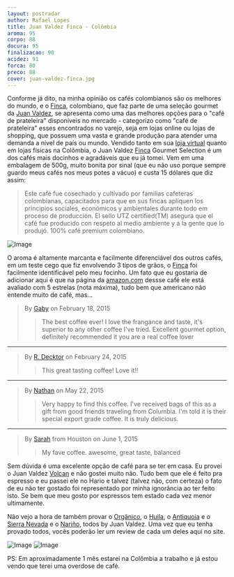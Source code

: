 ```yaml
---
layout: postradar
author: Rafael Lopes
title: Juan Valdez Finca - Colômbia
aroma: 95
corpo: 88
docura: 95
finalizacao: 90
acidez: 91
forca: 80
preco: 88
cover: juan-valdez-finca.jpg
---
```


Conforme já dito, na minha opinião os cafés colombianos são os melhores do mundo, e o [Finca], colombiano, que faz parte de uma seleção gourmet da [Juan Valdez], se apresenta como uma das melhores opções para o "café de prateleira" disponíveis no mercado - categorizo como "café de prateleira" esses encontrados no varejo, seja em lojas online ou lojas de shopping, que possuem uma vasta e grande produção para atender uma demanda a nível de país ou mundo. Vendido tanto em sua [loja virtual][Juan Valdez] quanto em lojas físicas na Colômbia, o Juan Valdez [Finca] Gourmet Selection é um dos cafés mais docinhos e agradáveis que eu já tomei. Vem em uma embalagem de 500g, muito bonita por sinal (que eu não uso porque sempre guardo meus cafés nos meus potes a vácuo) e custa 15 dólares que diz assim:

> Este café fue cosechado y cultivado por familias cafeteras colombianas, capacitados para que en sus fincas apliquen los principios sociales, económicos y ambientales durante todo em proceso de producción. El sello UTZ certified(TM) asegura que el café fue producido con respeto al medio ambiente y a la gente que lo produjó. 100% café premium colombiano.

![Image](/media/712/juan-valdez-finca-3.jpg)

O aroma é altamente marcanta e facilmente diferenciável dos outros cafés, em um teste cego que fiz envolvendo 3 tipos de grãos, o [Finca] foi facilmente identificável pelo meu focinho. Um fato que eu gostaria de adicionar aqui é que na página da [amazon.com] dessse café ele está avaliado com 5 estrelas (nota máxima), tudo bem que americano não entende muito de café, mas...

> By [Gaby](http://www.amazon.com/gp/pdp/profile/A12OB10E5L01V0/ref=cm_cr_dp_pdp) on February 18, 2015
>> The best coffee ever! I love the frangance and taste, it's superior to any other coffee I've tried. Excellent gourmet option, definitely recommended it you are a real coffee lover

---

> By [R. Decktor](http://www.amazon.com/gp/pdp/profile/A3JP6QJKXVXWS7/ref=cm_cr_dp_pdp) on February 24, 2015
>> This great tasting coffee! Love it!!

---

> By [Nathan](http://www.amazon.com/gp/pdp/profile/A16H58N1JGVS5Z/ref=cm_cr_dp_pdp) on May 22, 2015
>> Very happy to find this coffee. I've received bags of this as a gift from good friends traveling from Columbia. I'm told it is their special export grade coffee. It is truly delicious.

---

> By [Sarah](http://www.amazon.com/gp/pdp/profile/AYK7WWZKMVQQV/ref=cm_cr_dp_pdp) from Houston on June 1, 2015
>> My fave coffee. awesome, great taste, balanced

Sem dúvida é uma excelente opção de café para se ter em casa. Eu provei o Juan Valdez [Volcan] e não gostei muito não. Tudo bem que ele é feito pra espresso e eu passei ele no Hario e talvez (talvez não, com certeza) o fato de eu não ter gostado foi representado por minha ignorância ao ter feito isto. Se bem que meu gosto por espressos tem estado cada vez menor ultimamente.

Não vejo a hora de também provar o [Orgânico], o [Huila], o [Antiquoia] e o [Sierra Nevada] e o [Nariño], todos by Juan Valdez. Uma vez que eu tenha provado todos, vocês poderão ler um review de cada um deles aqui no site.

![Image](/media/712/juan-valdez-finca-1.jpg)
![Image](/media/712/juan-valdez-finca-2.jpg)

PS: Em aproximadamente 1 mês estarei na Colômbia a trabalho e já estou vendo que terei uma overdose de café.

[Nariño]: http://www.juanvaldezcafestore.com/product/narino-coffee-whole-bean-500-gr17-oz
[Sierra Nevada]: http://www.juanvaldezcafestore.com/product/sierra-nevada-coffee-whole-bean-500-gr17-oz
[Antiquoia]: http://www.juanvaldezcafestore.com/product/antioquia-coffee-whole-bean
[Orgânico]: http://www.juanvaldezcafestore.com/product/organic-coffee-whole-bean
[Huila]: http://www.juanvaldezcafestore.com/product/huila-coffee-whole-bean
[Finca]: http://www.juanvaldezcafestore.com/product/finca-coffee-whole-bean
[Juan Valdez]: http://www.juanvaldezcafestore.com/
[amazon.com]: http://www.amazon.com/Juan-Valdez-Finca-Coffee-Whole/dp/B00LPOGGV2
[Volcan]: http://www.juanvaldezcafestore.com/product/volcan-coffee-ground